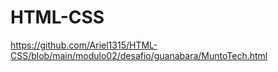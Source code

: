 # HTML-CSS

https://github.com/Ariel1315/HTML-CSS/blob/main/modulo02/desafio/guanabara/MuntoTech.html
